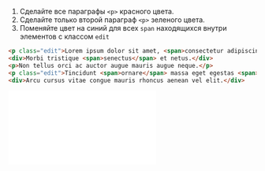 1. Сделайте все параграфы `<p>` красного цвета.
2. Сделайте только второй параграф `<p>` зеленого цвета.
3. Поменяйте цвет на синий для всех `span` находящихся внутри элементов с классом `edit`

```html
<p class="edit">Lorem ipsum dolor sit amet, <span>consectetur adipiscing elit</span>, sed do eiusmod tempor.</p>
<div>Morbi tristique <span>senectus</span> et netus.</div>
<p>Non tellus orci ac auctor augue mauris augue neque.</p>
<p class="edit">Tincidunt <span>ornare</span> massa eget egestas <span>purus</span> viverra.</p>
<div>Arcu cursus vitae congue mauris rhoncus aenean vel elit.</div>
```

![iframe](/examples/css-text-colors.html)
